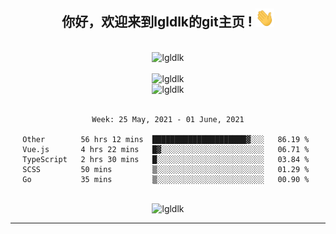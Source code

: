 <div align="center">
<h2> 你好，欢迎来到lgldlk的git主页 ! <img src="https://github.com/lgldlk/lgldlk/blob/main/gifs/Hi.gif" width="30px"></h2>
</div>

<div align="center">
 </br>
 <img src="http://aiitapp.cn:8091/?color=rgba(37,144,118,1)&shadowColor=rgba(12,16,20,1)&fontSize=120&&shadowOffsetX=9&shadowOffsetY=11" height="26px" alt="lgldlk" />
 </br>

   </br>
 <img src="https://github-readme-stats.vercel.app/api?username=lgldlk&show_icons=true&theme=gotham&locale=cn" alt="lgldlk" />
 

</br>

<img  src="http://github-readme-stats.vercel.app/api/top-langs/?username=lgldlk&show_icons=true&theme=gotham&locale=cn&layout=compact" alt="lgldlk"/>  
</br>
</br>

<!--START_SECTION:waka-->
```text
Week: 25 May, 2021 - 01 June, 2021

Other        56 hrs 12 mins  █████████████████████▓░░░   86.19 % 
Vue.js       4 hrs 22 mins   █▓░░░░░░░░░░░░░░░░░░░░░░░   06.71 % 
TypeScript   2 hrs 30 mins   █░░░░░░░░░░░░░░░░░░░░░░░░   03.84 % 
SCSS         50 mins         ▒░░░░░░░░░░░░░░░░░░░░░░░░   01.29 % 
Go           35 mins         ▒░░░░░░░░░░░░░░░░░░░░░░░░   00.90 % 
```
<!--END_SECTION:waka-->

 </br>
  <img src="https://visitor-badge.glitch.me/badge?page_id=lgldlk" alt="lgldlk" />
</div >
  
---

 

